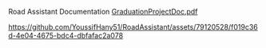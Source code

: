 
Road Assistant Documentation
[GraduationProjectDoc.pdf](https://github.com/YoussifHany51/RoadAssistant/files/15268548/GraduationProjectDoc.pdf)

https://github.com/YoussifHany51/RoadAssistant/assets/79120528/f019c36d-4e04-4675-bdc4-dbfafac2a078

